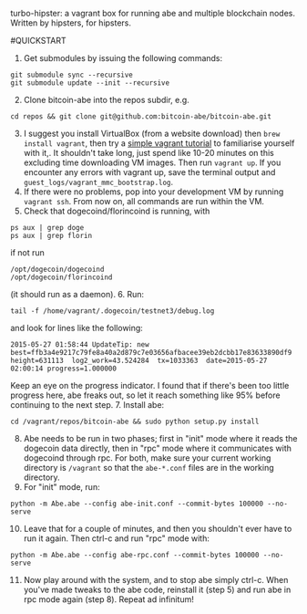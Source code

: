 turbo-hipster: a vagrant box for running abe and multiple blockchain nodes. Written by hipsters, for hipsters.

#QUICKSTART

1. Get submodules by issuing the following commands:
```
git submodule sync --recursive
git submodule update --init --recursive
```
2. Clone bitcoin-abe into the repos subdir, e.g.
```
cd repos && git clone git@github.com:bitcoin-abe/bitcoin-abe.git
```
3. I suggest you install VirtualBox (from a website download) then `brew install vagrant`, then try a [simple vagrant tutorial](http://docs.vagrantup.com/v2/getting-started/index.html) to familiarise yourself with it,. It shouldn't take long, just spend like 10-20 minutes on this excluding time downloading VM images. Then run `vagrant up`. If you encounter any errors with vagrant up, save the terminal output and `guest_logs/vagrant_mmc_bootstrap.log`.
4. If there were no problems, pop into your development VM by running `vagrant ssh`. From now on, all commands are run within the VM.
5. Check that dogecoind/florincoind is running, with
```
ps aux | grep doge
ps aux | grep florin
```
if not run
```
/opt/dogecoin/dogecoind
/opt/dogecoin/florincoind
```
(it should run as a daemon).
6. Run:
```
tail -f /home/vagrant/.dogecoin/testnet3/debug.log
```
and look for lines like the following:
```
2015-05-27 01:58:44 UpdateTip: new best=ffb3a4e9217c79fe8a40a2d879c7e03656afbacee39eb2dcbb17e83633890df9  height=631113  log2_work=43.524284  tx=1033363  date=2015-05-27 02:00:14 progress=1.000000
```
Keep an eye on the progress indicator. I found that if there's been too little progress here, abe freaks out, so let it reach something like 95% before continuing to the next step.
7. Install abe:
```
cd /vagrant/repos/bitcoin-abe && sudo python setup.py install
```
8. Abe needs to be run in two phases; first in "init" mode where it reads the dogecoin data directly, then in "rpc" mode where it communicates with dogecoind through rpc. For both, make sure your current working directory is `/vagrant` so that the `abe-*.conf` files are in the working directory.
9. For "init" mode, run:
```
python -m Abe.abe --config abe-init.conf --commit-bytes 100000 --no-serve
```
10. Leave that for a couple of minutes, and then you shouldn't ever have to run it again. Then ctrl-c and run "rpc" mode with:
```
python -m Abe.abe --config abe-rpc.conf --commit-bytes 100000 --no-serve
```
11. Now play around with the system, and to stop abe simply ctrl-c. When you've made tweaks to the abe code, reinstall it (step 5) and run abe in rpc mode again (step 8). Repeat ad infinitum!
